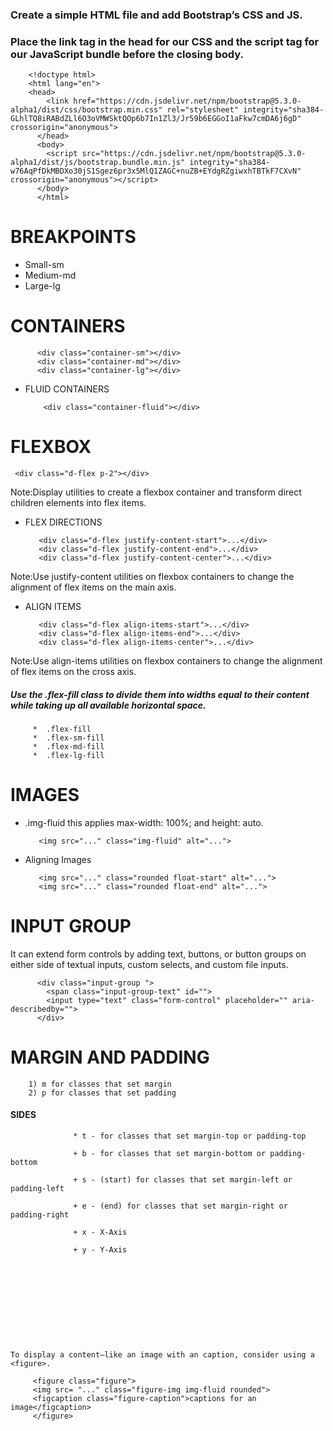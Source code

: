 
### Create a simple HTML file and add Bootstrap’s CSS and JS. 
### Place the link tag in the head for our CSS and the script tag for our JavaScript bundle before the closing body.
          
        <!doctype html>
        <html lang="en">
        <head>
            <link href="https://cdn.jsdelivr.net/npm/bootstrap@5.3.0-alpha1/dist/css/bootstrap.min.css" rel="stylesheet" integrity="sha384-    GLhlTQ8iRABdZLl6O3oVMWSktQOp6b7In1Zl3/Jr59b6EGGoI1aFkw7cmDA6j6gD" crossorigin="anonymous">
          </head>
          <body>
            <script src="https://cdn.jsdelivr.net/npm/bootstrap@5.3.0-alpha1/dist/js/bootstrap.bundle.min.js" integrity="sha384-w76AqPfDkMBDXo30jS1Sgez6pr3x5MlQ1ZAGC+nuZB+EYdgRZgiwxhTBTkF7CXvN" crossorigin="anonymous"></script>
          </body>
          </html>
         
 
 # BREAKPOINTS
 
 * Small-sm
 * Medium-md
 * Large-lg

# CONTAINERS

          <div class="container-sm"></div>
          <div class="container-md"></div>
          <div class="container-lg"></div>
          
* FLUID CONTAINERS
          
          <div class="container-fluid"></div>
          
 # FLEXBOX
   
     <div class="d-flex p-2"></div>
     
 Note:Display utilities to create a flexbox container and transform direct children elements into flex items.
 
 * FLEX DIRECTIONS
 
          <div class="d-flex justify-content-start">...</div>
          <div class="d-flex justify-content-end">...</div>
          <div class="d-flex justify-content-center">...</div>
 
  Note:Use justify-content utilities on flexbox containers to change the alignment of flex items on the main axis.

 
 * ALIGN ITEMS
 
          <div class="d-flex align-items-start">...</div>
          <div class="d-flex align-items-end">...</div>
          <div class="d-flex align-items-center">...</div>
  
  Note:Use align-items utilities on flexbox containers to change the alignment of flex items on the cross axis.
  
  
  
  
  ##### Use the .flex-fill class to divide them into widths equal to their content while taking up all available horizontal space.
  
  
         *  .flex-fill
         *  .flex-sm-fill
         *  .flex-md-fill
         *  .flex-lg-fill
# IMAGES

* .img-fluid this applies max-width: 100%; and height: auto.
          
         <img src="..." class="img-fluid" alt="...">
          
 * Aligning Images         
          
          <img src="..." class="rounded float-start" alt="...">
          <img src="..." class="rounded float-end" alt="...">
     
      
# INPUT GROUP  
          
  It can extend form controls by adding text, buttons, or button groups on either side of textual inputs, custom selects, and custom file inputs.
          
          
          <div class="input-group ">
            <span class="input-group-text" id="">
            <input type="text" class="form-control" placeholder="" aria-describedby="">
          </div>
                  
                    
# MARGIN AND PADDING
                  
        1) m for classes that set margin                
        2) p for classes that set padding
                  
  #### SIDES
          
                  * t - for classes that set margin-top or padding-top

                  + b - for classes that set margin-bottom or padding-bottom

                  + s - (start) for classes that set margin-left or padding-left 

                  + e - (end) for classes that set margin-right or padding-right

                  + x - X-Axis

                  + y - Y-Axis


          
          
       
       
       
       
       
       
       
    To display a content—like an image with an caption, consider using a <figure>.
          
         <figure class="figure">
         <img src= "..." class="figure-img img-fluid rounded">
         <figcaption class="figure-caption">captions for an image</figcaption>
         </figure>
              
       
       
       
       
   
          
          
          
         
